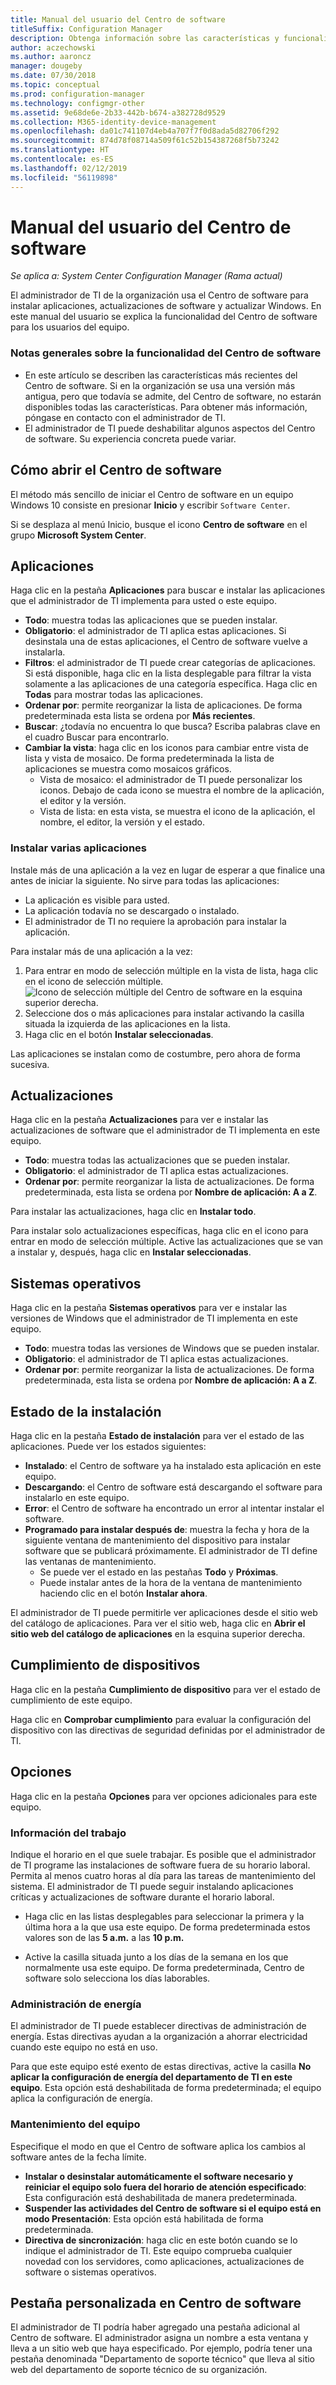 ```yaml
---
title: Manual del usuario del Centro de software
titleSuffix: Configuration Manager
description: Obtenga información sobre las características y funcionalidad del Centro de software
author: aczechowski
ms.author: aaroncz
manager: dougeby
ms.date: 07/30/2018
ms.topic: conceptual
ms.prod: configuration-manager
ms.technology: configmgr-other
ms.assetid: 9e68de6e-2b33-442b-b674-a382728d9529
ms.collection: M365-identity-device-management
ms.openlocfilehash: da01c741107d4eb4a707f7f0d8ada5d82706f292
ms.sourcegitcommit: 874d78f08714a509f61c52b154387268f5b73242
ms.translationtype: HT
ms.contentlocale: es-ES
ms.lasthandoff: 02/12/2019
ms.locfileid: "56119898"
---
```

# <a name="software-center-user-guide"></a>Manual del usuario del Centro de software

*Se aplica a: System Center Configuration Manager (Rama actual)*

El administrador de TI de la organización usa el Centro de software para instalar aplicaciones, actualizaciones de software y actualizar Windows. En este manual del usuario se explica la funcionalidad del Centro de software para los usuarios del equipo.

### <a name="general-notes-about-software-center-functionality"></a>Notas generales sobre la funcionalidad del Centro de software
- En este artículo se describen las características más recientes del Centro de software. Si en la organización se usa una versión más antigua, pero que todavía se admite, del Centro de software, no estarán disponibles todas las características. Para obtener más información, póngase en contacto con el administrador de TI.
- El administrador de TI puede deshabilitar algunos aspectos del Centro de software. Su experiencia concreta puede variar.
<!-- - Your IT admin may change the color of Software Center, and add your organization's logo. The images in this article show the default experience. -->



## <a name="how-to-open-software-center"></a>Cómo abrir el Centro de software

El método más sencillo de iniciar el Centro de software en un equipo Windows 10 consiste en presionar **Inicio** y escribir `Software Center`. 

Si se desplaza al menú Inicio, busque el icono **Centro de software** en el grupo **Microsoft System Center**.



## <a name="applications"></a>Aplicaciones

Haga clic en la pestaña **Aplicaciones** para buscar e instalar las aplicaciones que el administrador de TI implementa para usted o este equipo.
- **Todo**: muestra todas las aplicaciones que se pueden instalar.
- **Obligatorio**: el administrador de TI aplica estas aplicaciones. Si desinstala una de estas aplicaciones, el Centro de software vuelve a instalarla.
- **Filtros**: el administrador de TI puede crear categorías de aplicaciones. Si está disponible, haga clic en la lista desplegable para filtrar la vista solamente a las aplicaciones de una categoría específica. Haga clic en **Todas** para mostrar todas las aplicaciones.
- **Ordenar por**: permite reorganizar la lista de aplicaciones. De forma predeterminada esta lista se ordena por **Más recientes**.
- **Buscar**: ¿todavía no encuentra lo que busca? Escriba palabras clave en el cuadro Buscar para encontrarlo.
-  **Cambiar la vista**: haga clic en los iconos para cambiar entre vista de lista y vista de mosaico. De forma predeterminada la lista de aplicaciones se muestra como mosaicos gráficos. 
    - Vista de mosaico: el administrador de TI puede personalizar los iconos. Debajo de cada icono se muestra el nombre de la aplicación, el editor y la versión. 
    - Vista de lista: en esta vista, se muestra el icono de la aplicación, el nombre, el editor, la versión y el estado. 


### <a name="install-multiple-applications"></a>Instalar varias aplicaciones 
<!-- 1357126 --> Instale más de una aplicación a la vez en lugar de esperar a que finalice una antes de iniciar la siguiente. No sirve para todas las aplicaciones:
- La aplicación es visible para usted.
- La aplicación todavía no se descargado o instalado.
- El administrador de TI no requiere la aprobación para instalar la aplicación.

Para instalar más de una aplicación a la vez:
 1. Para entrar en modo de selección múltiple en la vista de lista, haga clic en el icono de selección múltiple. ![Icono de selección múltiple del Centro de software](media/software-center-multi-select-apps.png) en la esquina superior derecha.
 2. Seleccione dos o más aplicaciones para instalar activando la casilla situada la izquierda de las aplicaciones en la lista.
 3. Haga clic en el botón **Instalar seleccionadas**.

Las aplicaciones se instalan como de costumbre, pero ahora de forma sucesiva.




## <a name="updates"></a>Actualizaciones

Haga clic en la pestaña **Actualizaciones** para ver e instalar las actualizaciones de software que el administrador de TI implementa en este equipo.  
- **Todo**: muestra todas las actualizaciones que se pueden instalar.
- **Obligatorio**: el administrador de TI aplica estas actualizaciones.
- **Ordenar por**: permite reorganizar la lista de actualizaciones. De forma predeterminada, esta lista se ordena por **Nombre de aplicación: A a Z**.

Para instalar las actualizaciones, haga clic en **Instalar todo**.

Para instalar solo actualizaciones específicas, haga clic en el icono para entrar en modo de selección múltiple. Active las actualizaciones que se van a instalar y, después, haga clic en **Instalar seleccionadas**.



## <a name="operating-systems"></a>Sistemas operativos

Haga clic en la pestaña **Sistemas operativos** para ver e instalar las versiones de Windows que el administrador de TI implementa en este equipo.  
- **Todo**: muestra todas las versiones de Windows que se pueden instalar.
- **Obligatorio**: el administrador de TI aplica estas actualizaciones.
- **Ordenar por**: permite reorganizar la lista de actualizaciones. De forma predeterminada, esta lista se ordena por **Nombre de aplicación: A a Z**.



## <a name="installation-status"></a>Estado de la instalación

Haga clic en la pestaña **Estado de instalación** para ver el estado de las aplicaciones. Puede ver los estados siguientes:
- **Instalado**: el Centro de software ya ha instalado esta aplicación en este equipo.
- **Descargando**: el Centro de software está descargando el software para instalarlo en este equipo.
- **Error**: el Centro de software ha encontrado un error al intentar instalar el software.
- **Programado para instalar después de**: muestra la fecha y hora de la siguiente ventana de mantenimiento del dispositivo para instalar software que se publicará próximamente. El administrador de TI define las ventanas de mantenimiento.<!--1358131-->
    - Se puede ver el estado en las pestañas **Todo** y **Próximas**. 
    - Puede instalar antes de la hora de la ventana de mantenimiento haciendo clic en el botón **Instalar ahora**. 

El administrador de TI puede permitirle ver aplicaciones desde el sitio web del catálogo de aplicaciones. Para ver el sitio web, haga clic en **Abrir el sitio web del catálogo de aplicaciones** en la esquina superior derecha. <!--1358214-->

## <a name="device-compliance"></a>Cumplimiento de dispositivos

Haga clic en la pestaña **Cumplimiento de dispositivo** para ver el estado de cumplimiento de este equipo.

Haga clic en **Comprobar cumplimiento** para evaluar la configuración del dispositivo con las directivas de seguridad definidas por el administrador de TI.



## <a name="options"></a>Opciones

Haga clic en la pestaña **Opciones** para ver opciones adicionales para este equipo.

### <a name="work-information"></a>Información del trabajo

Indique el horario en el que suele trabajar. Es posible que el administrador de TI programe las instalaciones de software fuera de su horario laboral. Permita al menos cuatro horas al día para las tareas de mantenimiento del sistema. El administrador de TI puede seguir instalando aplicaciones críticas y actualizaciones de software durante el horario laboral.

- Haga clic en las listas desplegables para seleccionar la primera y la última hora a la que usa este equipo. De forma predeterminada estos valores son de las **5 a.m.** a las **10 p.m.**

- Active la casilla situada junto a los días de la semana en los que normalmente usa este equipo. De forma predeterminada, Centro de software solo selecciona los días laborables.  


### <a name="power-management"></a>Administración de energía

El administrador de TI puede establecer directivas de administración de energía. Estas directivas ayudan a la organización a ahorrar electricidad cuando este equipo no está en uso. 

Para que este equipo esté exento de estas directivas, active la casilla **No aplicar la configuración de energía del departamento de TI en este equipo**. Esta opción está deshabilitada de forma predeterminada; el equipo aplica la configuración de energía. 


### <a name="computer-maintenance"></a>Mantenimiento del equipo

Especifique el modo en que el Centro de software aplica los cambios al software antes de la fecha límite.
- **Instalar o desinstalar automáticamente el software necesario y reiniciar el equipo solo fuera del horario de atención especificado**: Esta configuración está deshabilitada de manera predeterminada.
- **Suspender las actividades del Centro de software si el equipo está en modo Presentación**: Esta opción está habilitada de forma predeterminada.
- **Directiva de sincronización**: haga clic en este botón cuando se lo indique el administrador de TI. Este equipo comprueba cualquier novedad con los servidores, como aplicaciones, actualizaciones de software o sistemas operativos.

## <a name="custom-tab-in-software-center"></a>Pestaña personalizada en Centro de software
El administrador de TI podría haber agregado una pestaña adicional al Centro de software. El administrador asigna un nombre a esta ventana y lleva a un sitio web que haya especificado. Por ejemplo, podría tener una pestaña denominada "Departamento de soporte técnico" que lleva al sitio web del departamento de soporte técnico de su organización. <!--1358132-->
